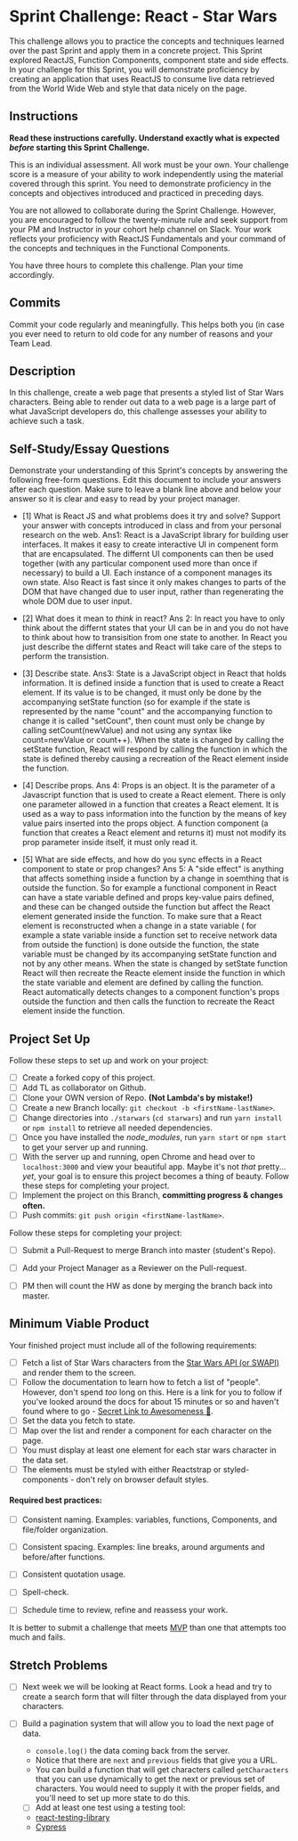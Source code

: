 # Sprint Challenge: React - Star Wars

This challenge allows you to practice the concepts and techniques learned over the past Sprint and apply them in a concrete project. This Sprint explored ReactJS, Function Components, component state and side effects. In your challenge for this Sprint, you will demonstrate proficiency by creating an application that uses ReactJS to consume live data retrieved from the World Wide Web and style that data nicely on the page.

## Instructions

**Read these instructions carefully. Understand exactly what is expected _before_ starting this Sprint Challenge.**

This is an individual assessment. All work must be your own. Your challenge score is a measure of your ability to work independently using the material covered through this sprint. You need to demonstrate proficiency in the concepts and objectives introduced and practiced in preceding days.

You are not allowed to collaborate during the Sprint Challenge. However, you are encouraged to follow the twenty-minute rule and seek support from your PM and Instructor in your cohort help channel on Slack. Your work reflects your proficiency with ReactJS Fundamentals and your command of the concepts and techniques in the Functional Components.

You have three hours to complete this challenge. Plan your time accordingly.

## Commits

Commit your code regularly and meaningfully. This helps both you (in case you ever need to return to old code for any number of reasons and your Team Lead.

## Description

In this challenge, create a web page that presents a styled list of Star Wars characters. Being able to render out data to a web page is a large part of what JavaScript developers do, this challenge assesses your ability to achieve such a task.

## Self-Study/Essay Questions

Demonstrate your understanding of this Sprint's concepts by answering the following free-form questions. Edit this document to include your answers after each question. Make sure to leave a blank line above and below your answer so it is clear and easy to read by your project manager.

- [1] What is React JS and what problems does it try and solve? Support your answer with concepts introduced in class and from your personal research on the web.
Ans1: React is a JavaScript library for building user interfaces. It makes it easy to create interactive UI in compenent form that are encapsulated. The differnt UI components can then be used together (with any particular component used more than once if necessary) to build a UI. Each instance of a component manages its own state. Also React is fast since it only makes changes to parts of the DOM that have changed due to user input, rather than regenerating the whole DOM due to user input.

- [2] What does it mean to _think_ in react?
Ans 2: In react you have to only think about the differnt states that your UI can be in and you do not have to think about how to transisition from one state to another. In React you just describe the differnt states and React will take care of the steps to perform the transistion.

- [3] Describe state. 
    Ans3: State is a JavaScript object in React that holds information. It is defined inside a function that is used to create a React element. If its value is to be changed, it must only be done by the accompanying setState function (so for example if the state is represented by the name "count" and the accompanying function to change it is called "setCount", then count must only be change by calling setCount(newValue) and not using any syntax like count=newValue or count++). When the state is changed by calling the setState function, React will respond by calling the function in which the state is defined thereby causing a recreation of the React element inside the function.

- [4] Describe props.
    Ans 4: Props is an object. It is the parameter of a Javascript function that is used to create a React element. There is only one parameter allowed in a function that creates a React element. It is used as a way to pass information into the function by the means of key value pairs inserted into the props object. A function component (a function that creates a React element and returns it) must not modify its prop parameter inside itself, it must only read it. 

- [5] What are side effects, and how do you sync effects in a React component to state or prop changes?
    Ans 5: A "side effect" is anything that affects something inside a function by a change in soemthing that is outside the function. So for example a functional component in React can have a state variable defined and props key-value pairs defined, and these can be changed outside the function but affect the React element generated inside the function. 
    To make sure that a React element is reconstructed when a change in a state variable ( for example a state variable inside a function set to receive network data from outside the function) is done outside the function, the state variable must be changed by its accompanying setState function and not by any other means. When the state is changed by setState function React will then recreate the Reacte element inside the function in which the state variable and element are defined by calling the function.  
    React automatically detects changes to a component function's props outside the function and then calls the function to recreate the React element inside the function.


## Project Set Up

Follow these steps to set up and work on your project:

- [ ] Create a forked copy of this project.
- [ ] Add TL as collaborator on Github.
- [ ] Clone your OWN version of Repo. **(Not Lambda's by mistake!)**
- [ ] Create a new Branch locally: `git checkout -b <firstName-lastName>`.
- [ ] Change directories into `./starwars` (`cd starwars`) and run `yarn install` or `npm install` to retrieve all needed dependencies.
- [ ] Once you have installed the _node_modules_, run `yarn start` or `npm start` to get your server up and running.
- [ ] With the server up and running, open Chrome and head over to `localhost:3000` and view your beautiful app. Maybe it's not _that_ pretty... _yet_, your goal is to ensure this project becomes a thing of beauty.
Follow these steps for completing your project.
- [ ] Implement the project on this Branch, **committing progress & changes often.**
- [ ] Push commits: `git push origin <firstName-lastName>`.

Follow these steps for completing your project:

- [ ] Submit a Pull-Request to merge <firstName-lastName> Branch into master (student's  Repo).
- [ ] Add your Project Manager as a Reviewer on the Pull-request.
- [ ] PM then will count the HW as done by merging the branch back into master.


## Minimum Viable Product

Your finished project must include all of the following requirements:

- [ ] Fetch a list of Star Wars characters from the [Star Wars API (or SWAPI)](https://swapi.co/) and render them to the screen. 
- [ ] Follow the documentation to learn how to fetch a list of "people". However, don't spend _too_ long on this. Here is a link for you to follow if you've looked around the docs for about 15 minutes or so and haven't found where to go - [Secret Link to Awesomeness 🤫](https://swapi.co/documentation#people).
- [ ] Set the data you fetch to state.
- [ ] Map over the list and render a component for each character on the page.
- [ ] You must display at least one element for each star wars character in the data set.
- [ ] The elements must be styled with either Reactstrap or styled-components - don't rely on browser default styles.

#### Required best practices:

- [ ] Consistent naming. Examples: variables, functions, Components, and file/folder organization.
- [ ] Consistent spacing. Examples: line breaks, around arguments and before/after functions.
- [ ] Consistent quotation usage.
- [ ] Spell-check.
- [ ] Schedule time to review, refine and reassess your work.


It is better to submit a challenge that meets [MVP](https://en.wikipedia.org/wiki/Minimum_viable_product) than one that attempts too much and fails.

## Stretch Problems
- [ ] Next week we will be looking at React forms. Look a head and try to create a search form that will filter through the data displayed from your characters. 

- [ ] Build a pagination system that will allow you to load the next page of data.
  - `console.log()` the data coming back from the server.
  - Notice that there are `next` and `previous` fields that give you a URL.
  - You can build a function that will get characters called `getCharacters` that you can use dynamically to get the next or previous set of characters. You would need to supply it with the proper fields, and you'll need to set up more state to do this.
  - [ ] Add at least one test using a testing tool:
  - [react-testing-library](https://github.com/testing-library/react-testing-library#basic-example)
  - [Cypress](https://docs.cypress.io/guides/overview/why-cypress.html)

<!--
- [ ] Build another app from scratch that looks very similar to this one. Inside of your main `App` component fetch some data in this same fashion from this url `https://dog.ceo/dog-api/#all` you'll have to follow the documentation at that website and figure out how to change up the code you've seen here in this Star Wars app in order to properly fetch the data and store it on Component State.
-->
